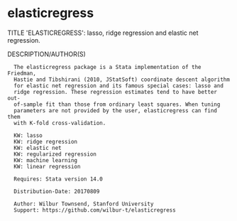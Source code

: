 # elasticregress

TITLE
      'ELASTICREGRESS': lasso, ridge regression and elastic net regression.

DESCRIPTION/AUTHOR(S)
      
      The elasticregress package is a Stata implementation of the Friedman,
      Hastie and Tibshirani (2010, JStatSoft) coordinate descent algorithm
      for elastic net regression and its famous special cases: lasso and
      ridge regression. These regression estimates tend to have better out-
      of-sample fit than those from ordinary least squares. When tuning 
      parameters are not provided by the user, elasticregress can find them
      with K-fold cross-validation.
      
      KW: lasso
      KW: ridge regression
      KW: elastic net
      KW: regularized regression
      KW: machine learning
      KW: linear regression
      
      Requires: Stata version 14.0
      
      Distribution-Date: 20170809
      
      Author: Wilbur Townsend, Stanford University
      Support: https://github.com/wilbur-t/elasticregress

